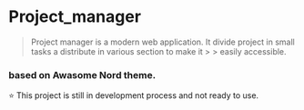 # Project_manager

> Project manager is a modern web application. It divide project in small tasks a distribute in various section to make it > > easily accessible.
### based on Awasome Nord theme.
:star: This project is still in development process and not ready to use.


